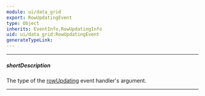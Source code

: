 ```yaml
---
module: ui/data_grid
export: RowUpdatingEvent
type: Object
inherits: EventInfo,RowUpdatingInfo
uid: ui/data_grid:RowUpdatingEvent
generateTypeLink: 
---
```

---
##### shortDescription
The type of the [rowUpdating]({basewidgetpath}/Events/#rowUpdating) event handler's argument.

---
<!-- Description goes here -->